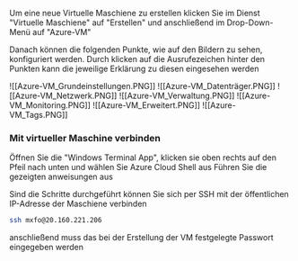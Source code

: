 Um eine neue Virtuelle Maschiene zu erstellen klicken Sie im Dienst "Virtuelle Maschiene" auf "Erstellen" und anschließend im Drop-Down-Menü auf "Azure-VM" 

Danach können die folgenden Punkte, wie auf den Bildern zu sehen, konfiguriert werden. Durch klicken auf die Ausrufezeichen hinter den Punkten kann die jeweilige Erklärung zu diesen eingesehen werden 

![[Azure-VM_Grundeinstellungen.PNG]]
![[Azure-VM_Datenträger.PNG]]
![[Azure-VM_Netzwerk.PNG]]
![[Azure-VM_Verwaltung.PNG]]
![[Azure-VM_Monitoring.PNG]]
![[Azure-VM_Erweitert.PNG]]
![[Azure-VM_Tags.PNG]]

### Mit virtueller Maschine verbinden
Öffnen Sie die "Windows Terminal App", klicken sie oben rechts auf den Pfeil nach unten und wählen Sie Azure Cloud Shell aus
Führen Sie die gezeigten anweisungen aus

Sind die Schritte durchgeführt können Sie sich per SSH mit der öffentlichen IP-Adresse der Maschiene verbinden
```bash
ssh mxfo@20.160.221.206
```
anschließend muss das bei der Erstellung der VM festgelegte Passwort eingegeben werden
